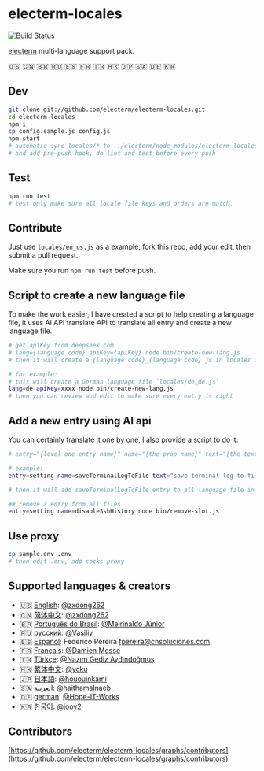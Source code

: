 # electerm-locales

[![Build Status](https://travis-ci.org/electerm/electerm-locales.svg?branch=release)](https://travis-ci.org/electerm/electerm-locales)

[electerm](https://electerm.html5beta.com) multi-language support pack.

🇺🇸 🇨🇳 🇧🇷 🇷🇺 🇪🇸 🇫🇷 🇹🇷 🇭🇰 🇯🇵 🇸🇦 🇩🇪 🇰🇷

## Dev

```bash
git clone git://github.com/electerm/electerm-locales.git
cd electerm-locales
npm i
cp config.sample.js config.js
npm start
# automatic sync locales/* to ../electerm/node_modules/electerm-locales/locales/ for test
# and add pre-push hook, do lint and test before every push
```

## Test

```bash
npm run test
# test only make sure all locale file keys and orders are match.
```

## Contribute

Just use `locales/en_us.js` as a example, fork this repo, add your edit, then submit a pull request.

Make sure you run `npm run test` before push.

## Script to create a new language file

To make the work easier, I have created a script to help creating a language file, it uses AI API translate API to translate all entry and create a new language file.

```bash
# get apiKey from deepseek.com
# lang={language code} apiKey={apiKey} node bin/create-new-lang.js
# then it will create a {language code}_{language code}.js in locales folder

# for example:
# this will create a German language file `locales/de_de.js`
lang=de apiKey=xxxx node bin/create-new-lang.js
# then you can review and edit to make sure every entry is right
```

## Add a new entry using AI api

You can certainly translate it one by one, I also provide a script to do it.

```bash
# entry="{level one entry name}" name="{the prop name}" text="{the text in original language}" apiKey={apiKey} node bin/translate-with-ai.js

# example:
entry=setting name=saveTerminalLogToFile text="save terminal log to file" node bin/translate-with-ai.js

# then it will add saveTerminalLogToFile entry to all language file in setting namespace with google translate

## remove a entry from all files
entry=setting name=disableSshHistory node bin/remove-slot.js

```

## Use proxy

```bash
cp sample.env .env
# then edit .env, add socks proxy
```

## Supported languages & creators

- 🇺🇸 [English](locales/en_us.js): [@zxdong262](https://github.com/zxdong262)
- 🇨🇳 [简体中文](locales/zh_cn.js): [@zxdong262](https://github.com/zxdong262)
- 🇧🇷 [Português do Brasil](locales/pt_br.js): [@Meirinaldo Júnior](https://github.com/meirinaldojunior)
- 🇷🇺 [русский](locales/ru_ru.js): [@Vasiliy](https://github.com/TheLetslook)
- 🇪🇸 [Español](locales/es_es.js): Federico Pereira <fpereira@cnsoluciones.com>
- 🇫🇷 [Français](locales/fr_fr.js): [@Damien Mosse](https://github.com/damosse31)
- 🇹🇷 [Türkçe](locales/tr_tr.js): [@Nazım Gediz Aydındoğmuş](https://github.com/gediz)
- 🇭🇰 [繁体中文](locales/zh_tw.js): [@ycku](https://github.com/ycku)
- 🇯🇵 [日本語](locales/ja_jp.js): [@hououinkami](https://github.com/hououinkami)
- 🇸🇦 [العربية](locales/ar_ar.js): [@haithamalnaeb](https://github.com/haithamalnaeb)
- 🇩🇪 [german](locales/de_de.js): [@Hope-IT-Works](https://github.com/Hope-IT-Works)
- 🇰🇷 [한국어](locales/ko_kr.js): [@jooy2](https://github.com/jooy2)

## Contributors

[https://github.com/electerm/electerm-locales/graphs/contributors](https://github.com/electerm/electerm-locales/graphs/contributors)
